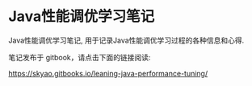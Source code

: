 # Java性能调优学习笔记

Java性能调优学习笔记, 用于记录Java性能调优学习过程的各种信息和心得.

笔记发布于 gitbook，请点击下面的链接阅读:

https://skyao.gitbooks.io/leaning-java-performance-tuning/




